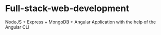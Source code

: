 # Full-stack-web-development
NodeJS + Express + MongoDB + Angular Application with the help of the Angular CLI

